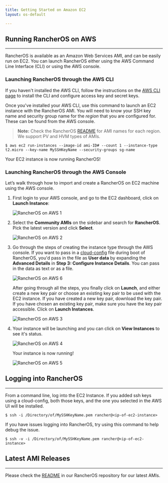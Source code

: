 ```yaml
---
title: Getting Started on Amazon EC2
layout: os-default

---
```

## Running RancherOS on AWS
----
RancherOS is available as an Amazon Web Services AMI, and can be easily run on EC2. You can launch RancherOS either using the AWS Command Line Interface (CLI) or using the AWS console.

### Launching RancherOS through the AWS CLI

If you haven't installed the AWS CLI, follow the instructions on the [AWS CLI page](http://aws.amazon.com/cli/) to install the CLI and configure access key and secret keys.

Once you've installed your AWS CLI, use this command to launch an EC2 instance with the RancherOS AMI. You will need to know your SSH key name and security group name for the _region_ that you are configured for. These can be found from the AWS console.

> **Note:** Check the RancherOS [README](https://github.com/rancher/os/blob/master/README.md) for AMI names for each region. We support PV and HVM types of AMIs.

```
$ aws ec2 run-instances --image-id ami-ID# --count 1 --instance-type t2.micro --key-name MySSHKeyName --security-groups sg-name
```

Your EC2 instance is now running RancherOS!

### Launching RancherOS through the AWS Console

Let’s walk through how to import and create a RancherOS on EC2 machine using the AWS console.


1. First login to your AWS console, and go to the EC2 dashboard, click on **Launch Instance**:

    ![RancherOS on AWS 1]({{site.baseurl}}/img/os/Rancher_aws1.png)

2. Select the **Community AMIs** on the sidebar and search for **RancherOS**. Pick the latest version and click **Select**.

    ![RancherOS on AWS 2]({{site.baseurl}}/img/os/Rancher_aws2.png)

3. Go through the steps of creating the instance type through the AWS console. If you want to pass in a [cloud-config]({{site.baseurl}}/os/configuration/#cloud-config) file during boot of RancherOS, you'd pass in the file as **User data** by expanding the **Advanced Details** in **Step 3: Configure Instance Details**. You can pass in the data as text or as a file.
   
    ![RancherOS on AWS 6]({{site.baseurl}}/img/os/Rancher_aws6.png)

     After going through all the steps, you finally click on **Launch**, and either create a new key pair or choose an existing key pair to be used with the EC2 instance. If you have created a new key pair, download the key pair. If you have chosen an existing key pair, make sure you have the key pair accessible. Click on **Launch Instances**.

    ![RancherOS on AWS 3]({{site.baseurl}}/img/os/Rancher_aws3.png)

4. Your instance will be launching and you can click on **View Instances** to see it's status.

    ![RancherOS on AWS 4]({{site.baseurl}}/img/os/Rancher_aws4.png)
   
    Your instance is now running!
   
    ![RancherOS on AWS 5]({{site.baseurl}}/img/os/Rancher_aws5.png)

## Logging into RancherOS
----

From a command line, log into the EC2 Instance. If you added ssh keys using a cloud-config,
both those keys, and the one you selected in the AWS UI will be installed.

```
$ ssh -i /Directory/of/MySSHKeyName.pem rancher@<ip-of-ec2-instance>
```

If you have issues logging into RancherOS, try using this command to help debug the issue.

```
$ ssh -v -i /Directory/of/MySSHKeyName.pem rancher@<ip-of-ec2-instance>
```

## Latest AMI Releases
----

Please check the [README](https://github.com/rancher/os/blob/master/README.md) in our RancherOS repository for our latest AMIs.





